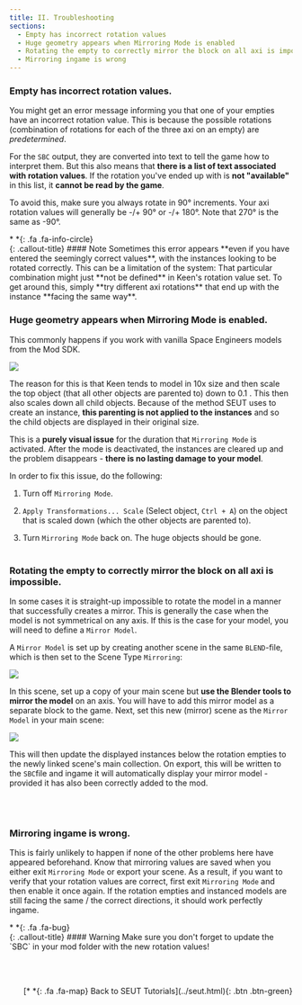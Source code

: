 ```yaml
---
title: II. Troubleshooting
sections:
  - Empty has incorrect rotation values
  - Huge geometry appears when Mirroring Mode is enabled
  - Rotating the empty to correctly mirror the block on all axi is impossible
  - Mirroring ingame is wrong
---
```

### Empty has incorrect rotation values.
You might get an error message informing you that one of your empties have an incorrect rotation value. This is because the possible rotations (combination of rotations for each of the three axi on an empty) are *predetermined*. 

For the `SBC` output, they are converted into text to tell the game how to interpret them. But this also means that **there is a list of text associated with rotation values**. If the rotation you've ended up with is **not "available"** in this list, it **cannot be read by the game**.

To avoid this, make sure you always rotate in 90° increments. Your axi rotation values will generally be -/+ 90° or -/+ 180°. Note that 270° is the same as -90°.


<div class="callout-block callout-info"><div class="icon-holder">*&nbsp;*{: .fa .fa-info-circle}
</div><div class="content">
{: .callout-title}
#### Note
Sometimes this error appears **even if you have entered the seemingly correct values**, with the instances looking to be rotated correctly. This can be a limitation of the system: That particular combination might just **not be defined** in Keen's rotation value set. To get around this, simply **try different axi rotations** that end up with the instance **facing the same way**.
</div></div>


### Huge geometry appears when Mirroring Mode is enabled.
This commonly happens if you work with vanilla Space Engineers models from the Mod SDK. 

![](/modding-reference/assets/images/tutorials/seut/mirroring_huge-objects.png)

The reason for this is that Keen tends to model in 10x size and then scale the top object (that all other objects are parented to) down to 0.1 . This then also scales down all child objects. Because of the method SEUT uses to create an instance, **this parenting is not applied to the instances** and so the child objects are displayed in their original size.

This is a **purely visual issue** for the duration that `Mirroring Mode` is activated. After the mode is deactivated, the instances are cleared up and the problem disappears - **there is no lasting damage to your model**.

In order to fix this issue, do the following:

1. Turn off `Mirroring Mode`.

2. `Apply Transformations... Scale` (Select object, `Ctrl + A`) on the object that is scaled down (which the other objects are parented to).

3. Turn `Mirroring Mode` back on. The huge objects should be gone.
<br><br/>

### Rotating the empty to correctly mirror the block on all axi is impossible.
In some cases it is straight-up impossible to rotate the model in a manner that successfully creates a mirror. This is generally the case when the model is not symmetrical on any axis. If this is the case for your model, you will need to define a `Mirror Model`. 

A `Mirror Model` is set up by creating another scene in the same `BLEND`-file, which is then set to the Scene Type `Mirroring`: 

![](/modding-reference/assets/images/tutorials/seut/mirroring_scene-type.png)


In this scene, set up a copy of your main scene but **use the Blender tools to mirror the model** on an axis. You will have to add this mirror model as a separate block to the game. Next, set this new (mirror) scene as the `Mirror Model` in your main scene:

![](/modding-reference/assets/images/tutorials/seut/mirroring_mirror-model.png)


This will then update the displayed instances below the rotation empties to the newly linked scene's main collection. On export, this will be written to the `SBC`file and ingame it will automatically display your mirror model - provided it has also been correctly added to the mod.

<br><br/>

### Mirroring ingame is wrong.
This is fairly unlikely to happen if none of the other problems here have appeared beforehand. Know that mirroring values are saved when you either exit `Mirroring Mode` or export your scene. As a result, if you want to verify that your rotation values are correct, first exit `Mirroring Mode` and then enable it once again. If the rotation empties and instanced models are still facing the same / the correct directions, it should work perfectly ingame.


<div class="callout-block callout-warning"><div class="icon-holder">*&nbsp;*{: .fa .fa-bug}
</div><div class="content">
{: .callout-title}
#### Warning
Make sure you don't forget to update the `SBC` in your mod folder with the new rotation values!
</div></div>

<br><br/>

<p style="text-align:right">[*&nbsp;*{: .fa .fa-map} Back to SEUT Tutorials](../seut.html){: .btn .btn-green}</p>